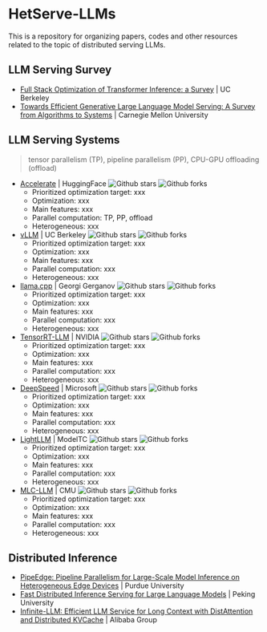 # HetServe-LLMs
This is a repository for organizing papers, codes and other resources related to the topic of distributed serving LLMs.

## LLM Serving Survey
- [Full Stack Optimization of Transformer Inference: a Survey](https://arxiv.org/abs/2302.14017) | UC Berkeley
- [Towards Efficient Generative Large Language Model Serving: A Survey from Algorithms to Systems](https://arxiv.org/pdf/2312.15234) | Carnegie Mellon University

## LLM Serving Systems
> tensor parallelism (TP), pipeline parallelism (PP), CPU-GPU offloading (offload)

- [Accelerate](https://github.com/huggingface/accelerate) | HuggingFace ![Github stars](https://img.shields.io/github/stars/huggingface/accelerate.svg) ![Github forks](https://img.shields.io/github/forks/huggingface/accelerate.svg)
  - Prioritized optimization target: xxx
  - Optimization: xxx
  - Main features: xxx
  - Parallel computation: TP, PP, offload
  - Heterogeneous: xxx 
- [vLLM](https://github.com/vllm-project/vllm) | UC Berkeley ![Github stars](https://img.shields.io/github/stars/vllm-project/vllm.svg) ![Github forks](https://img.shields.io/github/forks/vllm-project/vllm.svg)
  - Prioritized optimization target: xxx
  - Optimization: xxx
  - Main features: xxx
  - Parallel computation: xxx
  - Heterogeneous: xxx 
- [llama.cpp](https://github.com/ggerganov/llama.cpp) | Georgi Gerganov ![Github stars](https://img.shields.io/github/stars/ggerganov/llama.cpp.svg) ![Github forks](https://img.shields.io/github/forks/ggerganov/llama.cpp.svg)
  - Prioritized optimization target: xxx
  - Optimization: xxx
  - Main features: xxx
  - Parallel computation: xxx
  - Heterogeneous: xxx 
- [TensorRT-LLM](https://github.com/NVIDIA/TensorRT-LLM) | NVIDIA ![Github stars](https://img.shields.io/github/stars/NVIDIA/TensorRT-LLM.svg) ![Github forks](https://img.shields.io/github/forks/NVIDIA/TensorRT-LLM.svg)
  - Prioritized optimization target: xxx
  - Optimization: xxx
  - Main features: xxx
  - Parallel computation: xxx
  - Heterogeneous: xxx 
- [DeepSpeed](https://github.com/microsoft/DeepSpeed) | Microsoft ![Github stars](https://img.shields.io/github/stars/microsoft/DeepSpeed.svg) ![Github forks](https://img.shields.io/github/forks/microsoft/DeepSpeed.svg)
  - Prioritized optimization target: xxx
  - Optimization: xxx
  - Main features: xxx
  - Parallel computation: xxx
  - Heterogeneous: xxx 
- [LightLLM](https://github.com/ModelTC/lightllm) | ModelTC ![Github stars](https://img.shields.io/github/stars/ModelTC/lightllmsvg) ![Github forks](https://img.shields.io/github/forks/ModelTC/lightllm.svg)
  - Prioritized optimization target: xxx
  - Optimization: xxx
  - Main features: xxx
  - Parallel computation: xxx
  - Heterogeneous: xxx 
- [MLC-LLM](https://github.com/mlc-ai/mlc-llm) | CMU ![Github stars](https://img.shields.io/github/stars/huggingface/accelerate.svg) ![Github forks](https://img.shields.io/github/forks/huggingface/accelerate.svg)
  - Prioritized optimization target: xxx
  - Optimization: xxx
  - Main features: xxx
  - Parallel computation: xxx
  - Heterogeneous: xxx 

## Distributed Inference
- [PipeEdge: Pipeline Parallelism for Large-Scale Model Inference on Heterogeneous Edge Devices](https://github.com/usc-isi/PipeEdge) | Purdue University
- [Fast Distributed Inference Serving for Large Language Models](https://arxiv.org/abs/2305.05920) | Peking University
- [Infinite-LLM: Efficient LLM Service for Long Context with DistAttention and Distributed KVCache](https://arxiv.org/abs/2401.02669) | Alibaba Group

